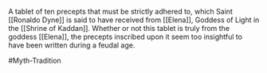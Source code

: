A tablet of ten precepts that must be strictly adhered to, which Saint <span class="people">[[Ronaldo Dyne]]</span> is said to have received from <span class="miscellaneous">[[Elena]]</span>, Goddess of Light in the <span class="political-bodies-places">[[Shrine of Kaddan]]</span>.
Whether or not this tablet is truly from the goddess <span class="miscellaneous">[[Elena]]</span>, the precepts inscribed upon it seem too insightful to have been written during a feudal age.

#Myth-Tradition
